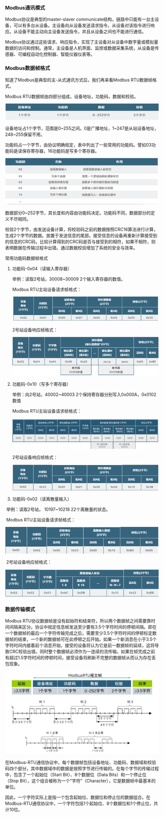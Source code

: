 ### Modbus通讯模式

Modbus协议是典型的master-slaver communicate结构，链路中只能有一台主设备，可以有多台从设备。主设备向从设备发送请求指令，从设备对该指令进行响应。从设备不能主动向主设备发送指令，并且从设备之间也不能进行通信。

Modbus协议通过这些请求、响应指令，实现了主设备对从设备中数字量或模拟量数据的访问和控制。通常，主设备是人机界面、监控或数据采集系统，从设备是传感器、可编程自动化控制器、智能仪器仪表等。

### Modbus数据帧格式

知道了Modbus是典型的主-从式通讯方式后，我们再来看Modbus RTU数据帧格式。

Modbus RTU数据帧由四部分组成，设备地址，功能码，数据和校验。

![](https://github.com/ForbiddenR/modbus-png/raw/main/1.png)

设备地址占1个字节，范围是0~255之间。0是广播地址，1~247是从站设备地址，248~255保留不用。

功能码占一个字节，由协议明确规定，表中列出了一些常用的功能码。譬如03功能码是读保存寄存器，16功能码是写多个寄存器。

![](https://github.com/ForbiddenR/modbus-png/raw/main/2.png)

数据部分0~252字节，其长度和内容由功能码决定。功能码不同，数据部分的定义不尽相同。

校验2个字节，由发送设备计算，将校验码之前的数据按照CRC16算法进行计算，生成2个字节的数据。放置于发送信息的尾部。接受信息的设备再重新计算接受到的信息的CRC码，比较计算得到的CRC码是否与接受到的相符，如果不相符，则表明数据在传输过程中出错。通过数据校验增加了系统的安全与效率。

常用功能码数据帧格式

1. 功能码-0x04（读输入寄存器）

   举例：读取2号站，30008~30009 2个输入寄存器的数值。

   Modbus RTU主站设备请求帧格式：

   ![](https://github.com/ForbiddenR/modbus-png/raw/main/3.png)

   2号站设备响应帧格式：

   ![](https://github.com/ForbiddenR/modbus-png/raw/main/4.png)

   

2. 功能码-0x10（写多个寄存器）

   举例：向2号站，40002~40003 2个保持寄存器分别写入0x000A，0x0102数值

   Modbus RTU主站设备请求帧格式：

   ![](https://github.com/ForbiddenR/modbus-png/raw/main/5.png)

   2号站设备响应帧格式：

   ![](https://github.com/ForbiddenR/modbus-png/raw/main/6.png)

3. 功能码-0x02（读离散量输入）

​	   举例：读取2号站， 10197~10218 22个离散量的状态。

​       Modbus RTU主站设备请求帧格式：

![](https://github.com/ForbiddenR/modbus-png/raw/main/7.png)

​     2号站设备响应帧格式：

![](https://github.com/ForbiddenR/modbus-png/raw/main/8.png)

### 数据传输模式

Modbus RTU协议数据帧是没有起始符和结束符，所以两个数据帧之间需要靠时间间隔来区分。协议中规定信息帧发送至少要有3.5个字符时间的停顿间隔。即在一个数据帧的最后一个字符传输完成之后，需要至少3.5个字符时间的停顿标定数据帧的结束，一个新的数据帧可在此停顿之后开始。如果一个新消息在小于3.5个字符时间内接着前个消息开始，接受的设备将认为它是前一数据帧的延续，这将导致CRC校验出错。同时整个数据帧必须作为一连续的流传输。如果在帧完成之前有超过1.5字符时间的停顿时间，接受设备将刷新不完整的数据帧从而认为存在丢包现象。

![](https://github.com/ForbiddenR/modbus-png/raw/main/9.png)

在Modbus-RTU通信协议中，每个数据帧包括设备地址、功能码、数据域和校验码四个部分，其中数据域中的数据是按照字节进行传输的。在每个字节的传输过程中，包含了一个起始位（Start Bit）、8个数据位（Data Bits）和一个停止位（Stop Bit），这个组合被称为一个“字符”（Character），它是数据帧中最基本的单位。

因此，一个字符实际上是指一个包含起始位、数据位和停止位的数据组合。在Modbus-RTU通信协议中，一个字符包括1个起始位、8个数据位和1个停止位，共计10位。
